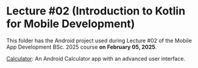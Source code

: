 # Lecture #02  (Introduction to Kotlin for Mobile Development)

This folder has the Android project used during Lecture #02 of the Mobile App Development BSc. 2025 course **on February 05, 2025**.

[Calculator](02-1_Calculator): An Android Calculator app with an advanced user interface.
